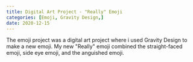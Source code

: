 ```yaml
---
title: Digital Art Project - "Really" Emoji
categories: [Emoji, Gravity Design,]
date: 2020-12-15
---
```

 
The emoji project was a digital art project where i used Gravity Design to make a new emoji. My new "Really" emoji combined the straight-faced emoji, side eye emoji, and the anguished emoji. 